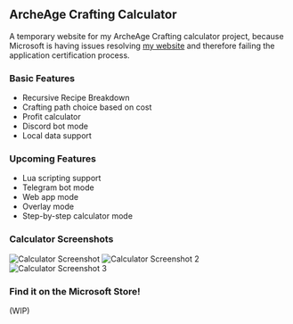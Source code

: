 ## ArcheAge Crafting Calculator

A temporary website for my ArcheAge Crafting calculator project, because Microsoft is having issues resolving [my website](https://gs201.xyz) and therefore failing the application certification process.

### Basic Features

- Recursive Recipe Breakdown
- Crafting path choice based on cost
- Profit calculator
- Discord bot mode
- Local data support

### Upcoming Features

- Lua scripting support
- Telegram bot mode
- Web app mode
- Overlay mode
- Step-by-step calculator mode

### Calculator Screenshots

![Calculator Screenshot](/aacraft/calculatorscreenshot.png)
![Calculator Screenshot 2](/aacraft/screenshot2.png)
![Calculator Screenshot 3](/aacraft/discordmode.png)

### Find it on the Microsoft Store!
(WIP)
